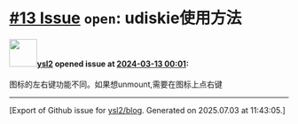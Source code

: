 # [\#13 Issue](https://github.com/ysl2/blog/issues/13) `open`: udiskie使用方法

#### <img src="https://avatars.githubusercontent.com/u/39717545?u=3a56d7b47e1688f70c83e440ba0835f8d24c43e3&v=4" width="50">[ysl2](https://github.com/ysl2) opened issue at [2024-03-13 00:01](https://github.com/ysl2/blog/issues/13):

图标的左右键功能不同。如果想unmount,需要在图标上点右键




-------------------------------------------------------------------------------



[Export of Github issue for [ysl2/blog](https://github.com/ysl2/blog). Generated on 2025.07.03 at 11:43:05.]
